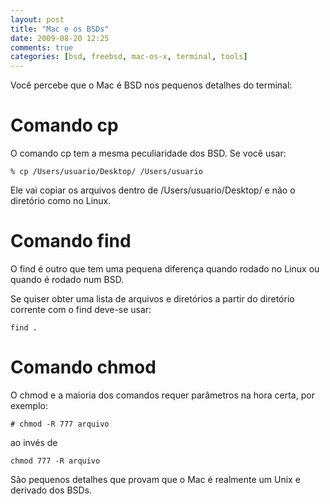```yaml
---
layout: post
title: "Mac e os BSDs"
date: 2009-08-20 12:25
comments: true
categories: [bsd, freebsd, mac-os-x, terminal, tools]
---
```


Você percebe que o Mac é BSD nos pequenos detalhes do terminal:

# Comando cp

O comando cp tem a mesma peculiaridade dos BSD. Se você usar:

    % cp /Users/usuario/Desktop/ /Users/usuario

Ele vai copiar os arquivos dentro de /Users/usuario/Desktop/ e não o diretório como no Linux.

# Comando find

O find é outro que tem uma pequena diferença quando rodado no Linux ou quando é rodado num BSD.

Se quiser obter uma lista de arquivos e diretórios a partir do diretório corrente com o find deve-se usar:

    find .

# Comando chmod

O chmod e a maioria dos comandos requer parâmetros na hora certa, por exemplo:

    # chmod -R 777 arquivo

ao invés de

    chmod 777 -R arquivo

São pequenos detalhes que provam que o Mac é realmente um Unix e derivado dos BSDs.
